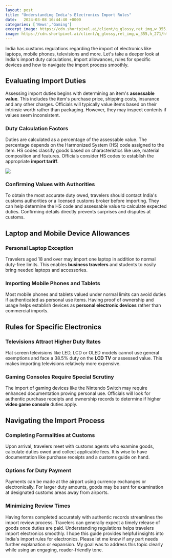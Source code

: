 ```yaml
---
layout: post
title: "Understanding India's Electronics Import Rules"
date:   2024-03-08 16:44:40 +0000
categories: ['News','Gaming']
excerpt_image: https://cdn.shortpixel.ai/client/q_glossy,ret_img,w_355,h_271/https://www.impexperts.com/blog/wp-content/uploads/2019/05/cats-1458.jpg
image: https://cdn.shortpixel.ai/client/q_glossy,ret_img,w_355,h_271/https://www.impexperts.com/blog/wp-content/uploads/2019/05/cats-1458.jpg
---
```


India has customs regulations regarding the import of electronics like laptops, mobile phones, televisions and more. Let's take a deeper look at India's import duty calculations, import allowances, rules for specific devices and how to navigate the import process smoothly.
## Evaluating Import Duties 
Assessing import duties begins with determining an item's **assessable value**. This includes the item's purchase price, shipping costs, insurance and any other charges. Officials will typically value items based on their intrinsic worth rather than packaging. However, they may inspect contents if values seem inconsistent. 
### Duty Calculation Factors
Duties are calculated as a percentage of the assessable value. The percentage depends on the Harmonized System (HS) code assigned to the item. HS codes classify goods based on characteristics like use, material composition and features. Officials consider HS codes to establish the appropriate **import tariff**.

![](https://cdn.shortpixel.ai/client/q_glossy,ret_img,w_355,h_271/https://www.impexperts.com/blog/wp-content/uploads/2019/05/cats-1458.jpg)
### Confirming Values with Authorities  
To obtain the most accurate duty owed, travelers should contact India's customs authorities or a licensed customs broker before importing. They can help determine the HS code and assessable value to calculate expected duties. Confirming details directly prevents surprises and disputes at customs.
## Laptop and Mobile Device Allowances
### Personal Laptop Exception
Travelers aged 18 and over may import one laptop in addition to normal duty-free limits. This enables **business travelers** and students to easily bring needed laptops and accessories.
### Importing Mobile Phones and Tablets 
Most mobile phones and tablets valued under normal limits can avoid duties if authenticated as personal use items. Having proof of ownership and usage helps establish devices as **personal electronic devices** rather than commercial imports.
## Rules for Specific Electronics
### Televisions Attract Higher Duty Rates  
Flat screen televisions like LED, LCD or OLED models cannot use general exemptions and face a 38.5% duty on the **LCD TV** or assessed value. This makes importing televisions relatively more expensive.
### Gaming Consoles Require Special Scrutiny
The import of gaming devices like the Nintendo Switch may require enhanced documentation proving personal use. Officials will look for authentic purchase receipts and ownership records to determine if higher **video game console** duties apply. 
## Navigating the Import Process 
### Completing Formalities at Customs
Upon arrival, travelers meet with customs agents who examine goods, calculate duties owed and collect applicable fees. It is wise to have documentation like purchase receipts and a customs guide on hand.
### Options for Duty Payment
Payments can be made at the airport using currency exchanges or electronically. For larger duty amounts, goods may be sent for examination at designated customs areas away from airports.
### Minimizing Review Times
Having forms completed accurately with authentic records streamlines the import review process. Travelers can generally expect a timely release of goods once duties are paid. Understanding regulations helps travelers import electronics smoothly.
I hope this guide provides helpful insights into India's import rules for electronics. Please let me know if any part needs further explanation or expansion. My goal was to address this topic clearly while using an engaging, reader-friendly tone.